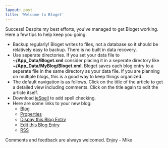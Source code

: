 ```yaml
---
layout: post
title: 'Welcome to Bloget'
---
```

Success! Despite my best efforts, you've managed to get Bloget working. Here a few tips to help keep you going.

  * Backup regularly! Bloget writes to files, not a database so it should be relatively easy to backup. There is no built in data recovery. 
  * Use seperate directories. If you set your data file to **~/App_Data/Bloget.xml** consider placing it in a seperate directory like **~/App_Data/MyBlog/Bloget.xml**. Bloget saves each blog entry to a seperate file in the same directory as your data file. If you are planning on multiple blogs, this is a good way to keep things organized. 
  * The default navigation is as follows. Click on the title of the article to get a detailed view including comments. Click on the title again to edit the article itself. 
  * Download [ieSpell](http://www.iespell.com/) to add spell checking. 
  * Here are some links to your new blog: 
    * [Blog](Default.aspx)
    * [Properties](Default.aspx?mode=properites)
    * [Dispay this Blog Entry](Default.aspx?mode=item&item=f4b29768-cc40-4279-b3f6-9b0f50b79035)
    * [Edit this Blog Entry](Default.aspx?mode=edit&item=f4b29768-cc40-4279-b3f6-9b0f50b79035)
    * [RSS](Default.aspx?mode=rss)

Comments and feedback are always welcomed. Enjoy - Mike

